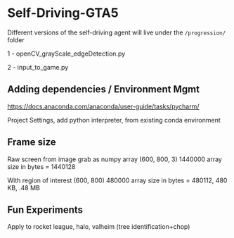 # Self-Driving-GTA5

Different versions of the self-driving agent will live under the 
`/progression/` folder 

1 - openCV_grayScale_edgeDetection.py 

2 - input_to_game.py


## Adding dependencies / Environment Mgmt
https://docs.anaconda.com/anaconda/user-guide/tasks/pycharm/

Project Settings, add python interpreter, from existing conda environment

## Frame size

Raw screen from image grab as numpy array
(600, 800, 3) 1440000
array size in bytes =  1440128

With region of interest
(600, 800) 480000
array size in bytes =  480112, 480 KB, .48 MB

## Fun Experiments

Apply to rocket league, halo, valheim (tree identification+chop)
